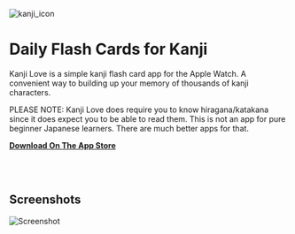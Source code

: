 ![kanji_icon](https://user-images.githubusercontent.com/516688/147009724-d866ef88-0db5-4273-a280-e122f29cdc21.png)

# Daily Flash Cards for Kanji

Kanji Love is a simple kanji flash card app for the Apple Watch. A convenient way to building up your memory of thousands of kanji characters. 

PLEASE NOTE: Kanji Love does require you to know hiragana/katakana since it does expect you to be able to read them. This is not an app for pure beginner Japanese learners. There are much better apps for that.

[**Download On The App Store**](https://apps.apple.com/us/app/kanji-love/id1588647247)

<BR />
<BR />

## Screenshots

![Screenshot](https://user-images.githubusercontent.com/516688/147025060-d59c1476-d770-43f0-89e6-0ee0f12c3fa6.png)
